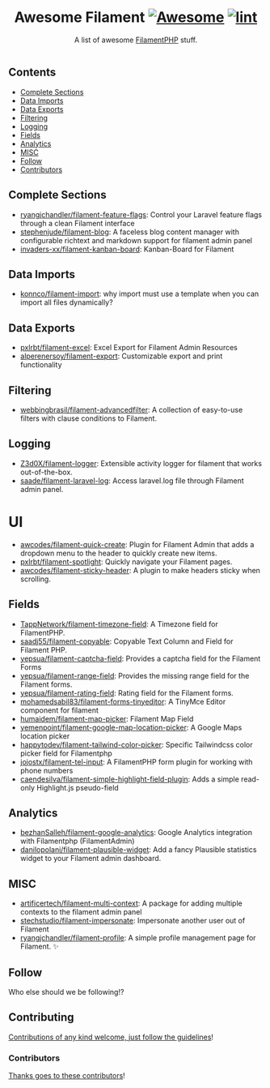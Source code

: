 <div align="center">

<!-- title -->

<!--lint ignore no-dead-urls-->

# Awesome Filament [![Awesome](https://awesome.re/badge.svg)](https://awesome.re) [![lint](https://github.com/spekulatius/awesome-filament/actions/workflows/lint.yaml/badge.svg)](https://github.com/spekulatius/awesome-filament/actions/workflows/lint.yaml)

<!-- subtitle -->

A list of awesome [FilamentPHP](https://github.com/filamentphp/filament) stuff.

<!-- image -->

<a href="" target="_blank" rel="noopener noreferrer">
  <img src="" />
</a>

<!-- description -->

</div>

<!-- TOC -->

## Contents

- [Complete Sections](#complete-sections)
- [Data Imports](#data-imports)
- [Data Exports](#data-exports)
- [Filtering](#filtering)
- [Logging](#logging)
- [Fields](#fields)
- [Analytics](#analytics)
- [MISC](#misc)
- [Follow](#follow)
- [Contributors](#contributors)

<!-- CONTENT -->

## Complete Sections

 - [ryangjchandler/filament-feature-flags](https://github.com/ryangjchandler/filament-feature-flags): Control your Laravel feature flags through a clean Filament interface
 - [stephenjude/filament-blog](https://github.com/stephenjude/filament-blog): A faceless blog content manager with configurable richtext and markdown support for filament admin panel
 - [invaders-xx/filament-kanban-board](https://github.com/invaders-xx/filament-kanban-board): Kanban-Board for Filament

## Data Imports

 - [konnco/filament-import](https://github.com/konnco/filament-import): why import must use a template when you can import all files dynamically?

## Data Exports

 - [pxlrbt/filament-excel](https://github.com/pxlrbt/filament-excel): Excel Export for Filament Admin Resources
 - [alperenersoy/filament-export](https://github.com/alperenersoy/filament-export): Customizable export and print functionality

## Filtering

 - [webbingbrasil/filament-advancedfilter](https://github.com/webbingbrasil/filament-advancedfilter): A collection of easy-to-use filters with clause conditions to Filament.

## Logging

 - [Z3d0X/filament-logger](https://github.com/Z3d0X/filament-logger): Extensible activity logger for filament that works out-of-the-box.
 - [saade/filament-laravel-log](https://github.com/saade/filament-laravel-log): Access laravel.log file through Filament admin panel.

# UI

 - [awcodes/filament-quick-create](https://github.com/awcodes/filament-quick-create): Plugin for Filament Admin that adds a dropdown menu to the header to quickly create new items.
 - [pxlrbt/filament-spotlight](https://github.com/pxlrbt/filament-spotlight): Quickly navigate your Filament pages.
 - [awcodes/filament-sticky-header](https://github.com/awcodes/filament-sticky-header): A plugin to make headers sticky when scrolling.

## Fields

 - [TappNetwork/filament-timezone-field](https://github.com/TappNetwork/filament-timezone-field): A Timezone field for FilamentPHP.
 - [saadj55/filament-copyable](https://github.com/saadj55/filament-copyable): Copyable Text Column and Field for Filament PHP.
 - [yepsua/filament-captcha-field](https://github.com/yepsua/filament-captcha-field): Provides a captcha field for the Filament Forms
 - [yepsua/filament-range-field](https://github.com/yepsua/filament-range-field): Provides the missing range field for the Filament forms.
 - [yepsua/filament-rating-field](https://github.com/yepsua/filament-rating-field): Rating field for the Filament forms.
 - [mohamedsabil83/filament-forms-tinyeditor](https://github.com/mohamedsabil83/filament-forms-tinyeditor): A TinyMce Editor component for filament
 - [humaidem/filament-map-picker](https://github.com/humaidem/filament-map-picker): Filament Map Field
 - [yemenpoint/filament-google-map-location-picker](https://github.com/yemenpoint/filament-google-map-location-picker): A Google Maps location picker
 - [happytodev/filament-tailwind-color-picker](https://github.com/happytodev/filament-tailwind-color-picker): Specific Tailwindcss color picker field for Filamentphp
 - [jojostx/filament-tel-input](https://github.com/jojostx/filament-tel-input): A FilamentPHP form plugin for working with phone numbers
 - [caendesilva/filament-simple-highlight-field-plugin](https://github.com/caendesilva/filament-simple-highlight-field-plugin): Adds a simple read-only Highlight.js pseudo-field

## Analytics

 - [bezhanSalleh/filament-google-analytics](https://github.com/bezhanSalleh/filament-google-analytics): Google Analytics integration with Filamentphp (FilamentAdmin)
 - [danilopolani/filament-plausible-widget](https://github.com/danilopolani/filament-plausible-widget): Add a fancy Plausible statistics widget to your Filament admin dashboard.

## MISC

 - [artificertech/filament-multi-context](https://github.com/artificertech/filament-multi-context): A package for adding multiple contexts to the filament admin panel
 - [stechstudio/filament-impersonate](https://github.com/stechstudio/filament-impersonate): Impersonate another user out of Filament
 - [ryangjchandler/filament-profile](https://github.com/ryangjchandler/filament-profile): A simple profile management page for Filament. ✨

<!-- END CONTENT -->

## Follow

<!-- list people worth following on social sites (Twitter, LinkedIn, GitHub, YouTube etc.) -->

Who else should we be following!?

## Contributing

[Contributions of any kind welcome, just follow the guidelines](contributing.md)!

### Contributors

[Thanks goes to these contributors](https://github.com/spekulatius/awesome-filament/graphs/contributors)!
